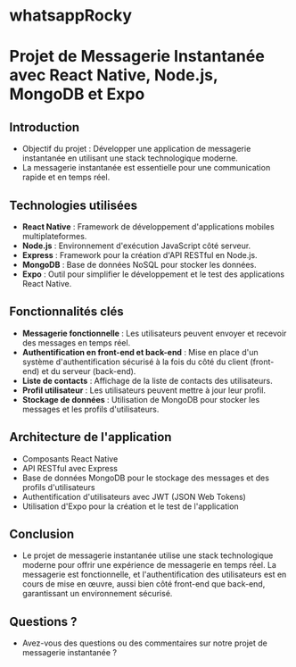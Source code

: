 # whatsappRocky
# Projet de Messagerie Instantanée avec React Native, Node.js, MongoDB et Expo

## Introduction
- Objectif du projet : Développer une application de messagerie instantanée en utilisant une stack technologique moderne.
- La messagerie instantanée est essentielle pour une communication rapide et en temps réel.

## Technologies utilisées
- **React Native** : Framework de développement d'applications mobiles multiplateformes.
- **Node.js** : Environnement d'exécution JavaScript côté serveur.
- **Express** : Framework pour la création d'API RESTful en Node.js.
- **MongoDB** : Base de données NoSQL pour stocker les données.
- **Expo** : Outil pour simplifier le développement et le test des applications React Native.

## Fonctionnalités clés
- **Messagerie fonctionnelle** : Les utilisateurs peuvent envoyer et recevoir des messages en temps réel.
- **Authentification en front-end et back-end** : Mise en place d'un système d'authentification sécurisé à la fois du côté du client (front-end) et du serveur (back-end).
- **Liste de contacts** : Affichage de la liste de contacts des utilisateurs.
- **Profil utilisateur** : Les utilisateurs peuvent mettre à jour leur profil.
- **Stockage de données** : Utilisation de MongoDB pour stocker les messages et les profils d'utilisateurs.

## Architecture de l'application
- Composants React Native
- API RESTful avec Express
- Base de données MongoDB pour le stockage des messages et des profils d'utilisateurs
- Authentification d'utilisateurs avec JWT (JSON Web Tokens)
- Utilisation d'Expo pour la création et le test de l'application

## Conclusion
- Le projet de messagerie instantanée utilise une stack technologique moderne pour offrir une expérience de messagerie en temps réel. La messagerie est fonctionnelle, et l'authentification des utilisateurs est en cours de mise en œuvre, aussi bien côté front-end que back-end, garantissant un environnement sécurisé.

## Questions ?
- Avez-vous des questions ou des commentaires sur notre projet de messagerie instantanée ?
